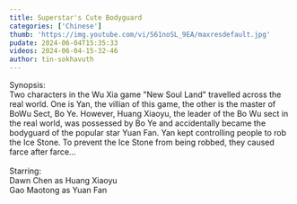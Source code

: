 ```yaml
---
title: Superstar's Cute Bodyguard
categories: ['Chinese']
thumb: 'https://img.youtube.com/vi/S61noSL_9EA/maxresdefault.jpg'
pudate: 2024-06-04T15:35:33
videos: 2024-06-04-15-32-46
author: tin-sokhavuth
---
```

Synopsis:<br/> 
Two characters in the Wu Xia game "New Soul Land" travelled across the real world. One is Yan, the villian of this game, the other is the master of BoWu Sect, Bo Ye. However, Huang Xiaoyu, the leader of the Bo Wu sect in the real world, was possessed by Bo Ye and accidentally became the bodyguard of the popular star Yuan Fan. Yan kept controlling people to rob the Ice Stone. To prevent the Ice Stone from being robbed, they caused farce after farce...
<br/> <br/> 
Starring:<br/> 
Dawn Chen as Huang Xiaoyu<br/> 
Gao Maotong as Yuan Fan